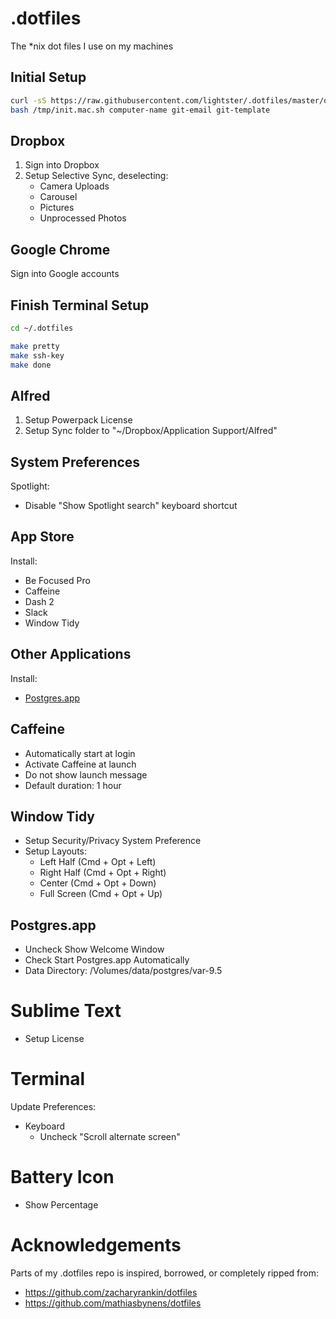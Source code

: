 .dotfiles
=========

The *nix dot files I use on my machines

## Initial Setup

```bash
curl -sS https://raw.githubusercontent.com/lightster/.dotfiles/master/osx/bin/init-mac.sh >/tmp/init.mac.sh
bash /tmp/init.mac.sh computer-name git-email git-template
```

## Dropbox

1. Sign into Dropbox
2. Setup Selective Sync, deselecting:
    - Camera Uploads
    - Carousel
    - Pictures
    - Unprocessed Photos

## Google Chrome

Sign into Google accounts

## Finish Terminal Setup

```bash
cd ~/.dotfiles

make pretty
make ssh-key
make done
```

## Alfred

1. Setup Powerpack License
2. Setup Sync folder to "~/Dropbox/Application Support/Alfred"

## System Preferences

Spotlight:
 - Disable "Show Spotlight search" keyboard shortcut

## App Store

Install:
 - Be Focused Pro
 - Caffeine
 - Dash 2
 - Slack
 - Window Tidy

## Other Applications

Install:
 - [Postgres.app](http://postgresapp.com)

## Caffeine

 - Automatically start at login
 - Activate Caffeine at launch
 - Do not show launch message
 - Default duration: 1 hour

## Window Tidy

 - Setup Security/Privacy System Preference
 - Setup Layouts:
    - Left Half (Cmd + Opt + Left)
    - Right Half (Cmd + Opt + Right)
    - Center (Cmd + Opt + Down)
    - Full Screen (Cmd + Opt + Up)

## Postgres.app

 - Uncheck Show Welcome Window
 - Check Start Postgres.app Automatically
 - Data Directory: /Volumes/data/postgres/var-9.5

# Sublime Text

 - Setup License

# Terminal

Update Preferences:
 - Keyboard
    - Uncheck "Scroll alternate screen"

# Battery Icon

 - Show Percentage

# Acknowledgements

Parts of my .dotfiles repo is inspired, borrowed, or completely ripped from:

 - https://github.com/zacharyrankin/dotfiles
 - https://github.com/mathiasbynens/dotfiles
